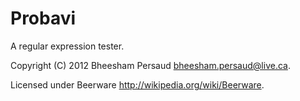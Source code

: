 Probavi
=======

A regular expression tester.


Copyright (C) 2012 Bheesham Persaud <bheesham.persaud@live.ca>.

Licensed under Beerware <http://wikipedia.org/wiki/Beerware>.
